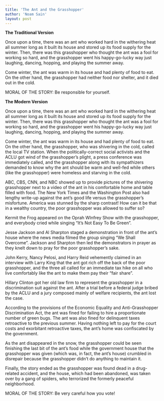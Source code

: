 ```yaml
---
title: 'The Ant and the Grasshopper'
author: 'Noam Sain'
layout: post
---
```


<span style="font-weight: bold;">The Traditional Version</span>

Once upon a time, there was an ant who worked hard in the withering heat all summer long as it built its house and stored up its food supply for the winter. Then, there was this grasshopper who thought the ant was a fool for working so hard, and the grasshopper went his happy-go-lucky way just laughing, dancing, hopping, and playing the summer away.

Come winter, the ant was warm in its house and had plenty of food to eat. On the other hand, the grasshopper had neither food nor shelter, and it died out in the cold.

MORAL OF THE STORY: Be responsible for yourself.

<span style="font-weight: bold;">The Modern Version</span>

Once upon a time, there was an ant who worked hard in the withering heat all summer long as it built its house and stored up its food supply for the winter. Then, there was this grasshopper who thought the ant was a fool for working so hard, and the grasshopper went his happy-go-lucky way just laughing, dancing, hopping, and playing the summer away.

Come winter, the ant was warm in its house and had plenty of food to eat. On the other hand, the grasshopper, who was shivering in the cold, called the local TV station. When the politically-correct social activists and the ACLU got wind of the grasshopper’s plight, a press conference was immediately called, and the grasshopper along with its sympathizers demanded to know why the ant should be warm and well-fed while others (like the grasshopper) were homeless and starving in the cold.

ABC, CBS, CNN, and NBC showed up to provide pictures of the shivering grasshopper next to a video of the ant in his comfortable home and table filled with food. The New York Times and the Washington Post also had lengthy write-up against the ant’s good life versus the grasshopper’s misfortune. America was stunned by the sharp contrast! How can it be that in a wealthy country, the poor grasshopper was allowed to suffer so?

Kermit the Frog appeared on the Oprah WInfrey Show with the grasshopper, and everybody cried while singing “It’s Not Easy To Be Green”.

Jesse Jackson and Al Sharpton staged a demonstration in front of the ant’s house where the news media filmed the group singing “We Shall Overcome”. Jackson and Sharpton then led the demonstrators in prayer as they knelt down to pray for the poor grasshopper’s sake.

John Kerry, Nancy Pelosi, and Harry Reid vehemently claimed in an interview with Larry King that the ant got rich off the back of the poor grasshopper, and the three all called for an immediate tax hike on all who live comfortably like the ant to make them pay their “fair share”.

Hillary Clinton got her old law firm to represent the grasshopper in a discrimination suit against the ant. After a trial before a federal judge bribed by the ACLU and a jury composed mainly of welfare recipients, the ant lost the case.

According to the provisions of the Economic Equality and Anti-Grasshopper Discrimination Act, the ant was fined for failing to hire a proportionate number of green bugs. The ant was also fined for delinquent taxes retroactive to the previous summer. Having nothing left to pay for the court costs and exorbitant retroactive taxes, the ant’s home was confiscated by the government.

As the ant disappeared in the snow, the grasshopper could be seen finishing the last bit of the ant’s food while the government house that the grasshopper was given (which was, in fact, the ant’s house) crumbled in disrepair because the grasshopper didn’t do anything to maintain it.

Finally, the story ended as the grasshopper was found dead in a drug-related accident, and the house, which had been abandoned, was taken over by a gang of spiders, who terrorized the formerly peaceful neighborhood.

MORAL OF THE STORY: Be very careful how you vote!
